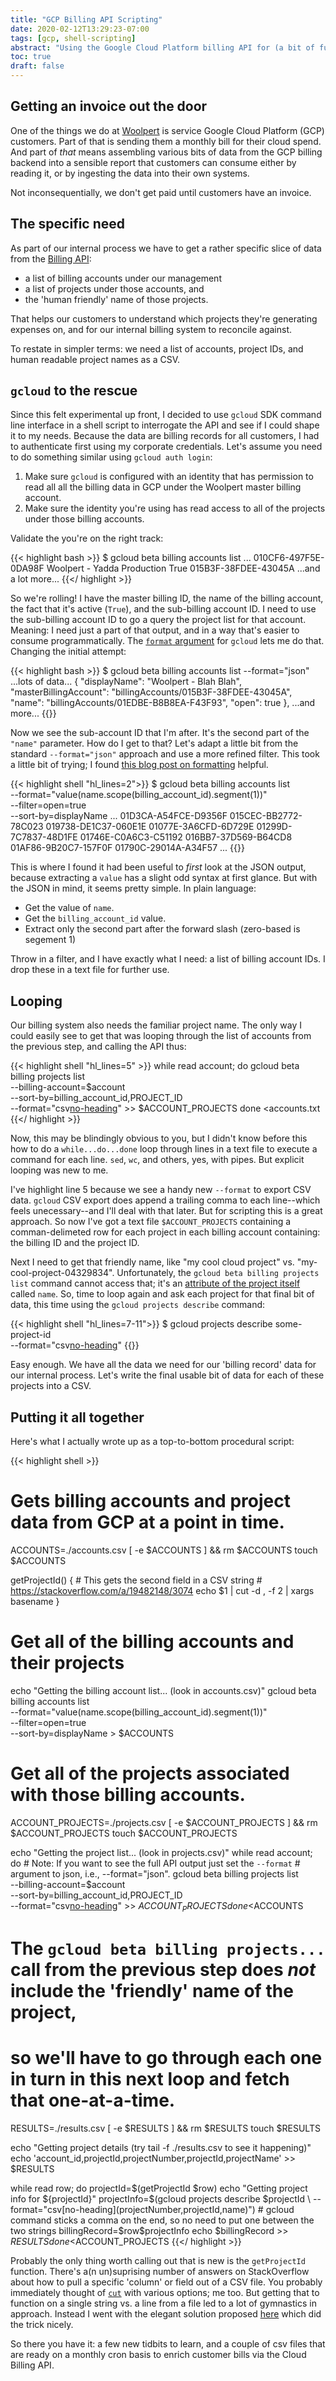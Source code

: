 ```yaml
---
title: "GCP Billing API Scripting"
date: 2020-02-12T13:29:23-07:00
tags: [gcp, shell-scripting]
abstract: "Using the Google Cloud Platform billing API for (a bit of fun) and profit"
toc: true
draft: false
---
```


## Getting an invoice out the door

One of the things we do at [Woolpert](https://www.woolpert.com) is service Google Cloud Platform (GCP) customers. Part of that is sending them a monthly bill for their cloud spend. And part of _that_ means assembling various bits of data from the GCP billing backend into a sensible report that customers can consume either by reading it, or by ingesting the data into their own systems.

Not inconsequentially, we don't get paid until customers have an invoice.

## The specific need

As part of our internal process we have to get a rather specific slice of data from the [Billing API](https://cloud.google.com/billing/docs/):

* a list of billing accounts under our management
* a list of projects under those accounts, and
* the 'human friendly' name of those projects.

That helps our customers to understand which projects they're generating expenses on, and for our internal billing system to reconcile against.

To restate in simpler terms: we need a list of accounts, project IDs, and human readable project names as a CSV.

## `gcloud` to the rescue

Since this felt experimental up front, I decided to use `gcloud` SDK command line interface in a shell script to interrogate the API and see if I could shape it to my needs. Because the data are billing records for all customers, I had to authenticate first using my corporate credentials. Let's assume you need to do something similar using `gcloud auth login`:

1. Make sure `gcloud` is configured with an identity that has permission to read all
   all the billing data in GCP under the Woolpert master billing account.
1. Make sure the identity you're using has read access to all of the projects under those
   billing accounts.

Validate the you're on the right track:

{{< highlight bash >}}
$ gcloud beta billing accounts list
...
010CF6-497F5E-0DA98F  Woolpert - Yadda Production    True  015B3F-38FDEE-43045A
...and a lot more...
{{</ highlight >}}

So we're rolling! I have the master billing ID, the name of the billing account, the fact that it's active (`True`), and the sub-billing account ID. I need to use the sub-billing account ID to go a query the project list for that account. Meaning: I need just a part of that output, and in a way that's easier to consume programmatically. The [`format` argument](https://cloud.google.com/sdk/gcloud/reference/topic/formats) for `gcloud` lets me do that. Changing the initial attempt:

{{< highlight bash >}}
$ gcloud beta billing accounts list --format="json"
  ...lots of data...
  {
    "displayName": "Woolpert - Blah Blah",
    "masterBillingAccount": "billingAccounts/015B3F-38FDEE-43045A",
    "name": "billingAccounts/01EDBE-B8B8EA-F43F93",
    "open": true
  },
  ...and more...
{{</highlight>}}

Now we see the sub-account ID that I'm after. It's the second part of the `"name"` parameter. How do I get to that? Let's adapt a little bit from the standard `--format="json"` approach and use a more refined filter. This took a little bit of trying; I found [this blog post on formatting](https://cloud.google.com/blog/products/gcp/filtering-and-formatting-fun-with) helpful.

{{< highlight shell "hl_lines=2">}}
$ gcloud beta billing accounts list \
    --format="value(name.scope(billing_account_id).segment(1))" \
    --filter=open=true \
    --sort-by=displayName
...
01D3CA-A54FCE-D9356F
015CEC-BB2772-78C023
019738-DE1C37-060E1E
01077E-3A6CFD-6D729E
01299D-7C7837-48D1FE
01746E-C0A6C3-C51192
016BB7-37D569-B64CD8
01AF86-9B20C7-157F0F
01790C-29014A-A34F57
...
{{</highlight>}}

This is where I found it had been useful to _first_ look at the JSON output, because extracting a `value` has a slight odd syntax at first glance. But with the JSON in mind, it seems pretty simple. In plain language:

* Get the value of `name`.
* Get the `billing_account_id` value.
* Extract only the second part after the forward slash (zero-based is segement 1)

Throw in a filter, and I have exactly what I need: a list of billing account IDs. I drop these in a text file for further use.

## Looping

Our billing system also needs the familiar project name. The only way I could easily see to get that was looping through the list of accounts from the previous step, and calling  the API thus:

{{< highlight shell "hl_lines=5" >}}
while read account; do
    gcloud beta billing projects list \
        --billing-account=$account \
        --sort-by=billing_account_id,PROJECT_ID \
        --format="csv[no-heading](billingAccountName.segment(1),projectId)" >> $ACCOUNT_PROJECTS
done <accounts.txt
{{</ highlight >}}

Now, this may be blindingly obvious to you, but I didn't know before this how to do a `while...do...done` loop through lines in a text file to execute a command for each line. `sed`, `wc`, and others, yes, with pipes. But explicit looping was new to me.

I've highlight line 5 because we see a handy new `--format` to export CSV data. `gcloud` CSV export does append a trailing comma to each line--which feels unecessary--and I'll deal with that later. But for scripting this is a great approach. So now I've got a text file `$ACCOUNT_PROJECTS` containing a comman-delimeted row for each project in each billing account containing: the billing ID and the project ID.

Next I need to get that friendly name, like "my cool cloud project" vs. "my-cool-project-04329834". Unfortunately, the `gcloud beta billing projects list` command cannot access that; it's an [attribute of the project itself](https://cloud.google.com/resource-manager/reference/rest/v1/projects#Project) called `name`. So, time to loop again and ask each project for that final bit of data, this time using  the `gcloud projects describe` command:

{{< highlight shell "hl_lines=7-11">}}
$ gcloud projects describe some-project-id \
    --format="csv[no-heading](projectNumber,projectId,name)"
{{</highlight>}}

Easy enough. We have all the data we need for our 'billing record' data for our internal process. Let's write the final usable bit of data for each of these projects into a CSV.

## Putting it all together

Here's what I actually wrote up as a top-to-bottom procedural script:

{{< highlight shell >}}
# Gets billing accounts and project data from GCP at a point in time.

ACCOUNTS=./accounts.csv
[ -e $ACCOUNTS ] && rm $ACCOUNTS
touch $ACCOUNTS

getProjectId() {
    # This gets the second field in a CSV string
    # https://stackoverflow.com/a/19482148/3074
    echo $1 | cut -d , -f 2 | xargs basename
}

# Get all of the billing accounts and their projects
echo "Getting the billing account list... (look in accounts.csv)"
gcloud beta billing accounts list \
    --format="value(name.scope(billing_account_id).segment(1))" \
    --filter=open=true \
    --sort-by=displayName > $ACCOUNTS


# Get all of the projects associated with those billing accounts.
ACCOUNT_PROJECTS=./projects.csv
[ -e $ACCOUNT_PROJECTS ] && rm $ACCOUNT_PROJECTS
touch $ACCOUNT_PROJECTS

echo "Getting the project list... (look in projects.csv)"
while read account; do
    # Note: If you want to see the full API output just set the `--format`
    # argument to json, i.e., --format="json".
    gcloud beta billing projects list \
        --billing-account=$account \
        --sort-by=billing_account_id,PROJECT_ID \
        --format="csv[no-heading](billingAccountName.segment(1),projectId)" >> $ACCOUNT_PROJECTS
done <$ACCOUNTS


# The `gcloud beta billing projects...` call from the previous step does *not* include the 'friendly' name of the project,
# so we'll have to go through each one in turn in this next loop and fetch that one-at-a-time.
RESULTS=./results.csv
[ -e $RESULTS ] && rm $RESULTS
touch $RESULTS

echo "Getting project details (try tail -f ./results.csv to see it happening)"
echo 'account_id,projectId,projectNumber,projectId,projectName' >> $RESULTS

while read row; do
    projectId=$(getProjectId $row)
    echo "Getting project info for ${projectId}"
    projectInfo=$(gcloud projects describe $projectId \
        --format="csv[no-heading](projectNumber,projectId,name)")
    # gcloud command sticks a comma on the end, so no need to put one between the two strings
    billingRecord=$row$projectInfo
    echo $billingRecord >> $RESULTS
done <$ACCOUNT_PROJECTS
{{</ highlight >}}

Probably the only thing worth calling out that is new is the `getProjectId` function. There's a(n un)suprising number of answers on StackOverflow about how to pull a specific 'column' or field out of a CSV file. You probably immediately thought of [`cut`](https://linux.die.net/man/1/cut) with various options; me too. But getting that to function on a single string vs. a line from a file led to a lot of gymnastics in approach. Instead I went with the elegant solution proposed [here](https://stackoverflow.com/a/19482148/3074) which did the trick nicely.

So there you have it: a few new tidbits to learn, and a couple of csv files that are ready on a monthly cron basis to enrich customer bills via the Cloud Billing API.
